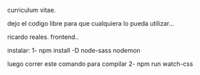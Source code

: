 curriculum vitae.

dejo el codigo libre para que cualquiera lo pueda utilizar... 

ricardo reales. frontend.. 


instalar: 
1- npm install -D node-sass nodemon

luego correr este comando para compilar
2- npm run watch-css

